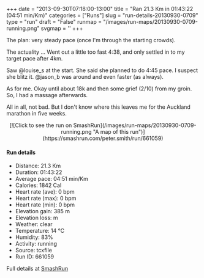+++
date = "2013-09-30T07:18:00-13:00"
title = "Ran 21.3 Km in 01:43:22 (04:51 min/Km)"
categories = ["Runs"]
slug = "run-details-20130930-0709"
type = "run"
draft = "False"
runmap = "/images/run-maps/20130930-0709-running.png"
svgmap = '<polyline points="12 36, 11 36, 10 35, 6 33, 1 33, 0 35, 16 43, 19 44, 21 49, 27 50, 27 49, 28 49, 29 49, 33 58, 33 61, 32 61, 31 61, 30 60, 27 60, 27 50, 30 48, 35 49, 44 48, 64 49, 86 47, 87 47, 87 44, 91 43, 93 43, 97 46, 99 45, 100 43, 94 38, 90 38, 94 37, 100 43, 99 45, 98 46, 97 46, 92 43, 88 44, 87 45, 87 47, 86 47, 65 49, 30 48, 28 50, 27 62, 25 65, 23 65, 23 63, 20 64, 17 63, 15 63, 14 62, 12 64, 7 66, 4 65, 0 65, 3 65, 7 66, 12 64, 13 62, 19 64, 23 63, 24 65, 27 62, 27 49, 21 49, 18 44, 1 35, 1 33, 7 33, 10 35, 12 37">'
+++

The plan: very steady pace (once I'm through the starting crowds). 

The actuality ... Went out a little too fast 4:38, and only settled in to my target pace after 4km. 

Saw @louise_s at the start. She said she planned to do 4:45 pace. I suspect she blitz it. @jason_b was around and even faster (as always). 

As for me. Okay until about 18k and then some grief (2/10) from my groin. So, I had a massage afterwards. 

All in all, not bad. But I don't know where this leaves me for the Auckland marathon in five weeks. 



<!--more-->

<center>
[![Click to see the run on SmashRun](/images/run-maps/20130930-0709-running.png "A map of this run")](https://smashrun.com/peter.smith/run/661059)
</center>

#### Run details

* Distance: 21.3 Km
* Duration: 01:43:22
* Average pace: 04:51 min/Km
* Calories: 1842 Cal
* Heart rate (ave): 0 bpm
* Heart rate (max): 0 bpm
* Heart rate (min): 0 bpm
* Elevation gain: 385 m
* Elevation loss:  m
* Weather: clear
* Temperature: 14 &deg;C
* Humidity: 83%
* Activity: running
* Source: tcxfile
* Run ID: 661059

Full details at [SmashRun](https://smashrun.com/peter.smith/run/661059)
